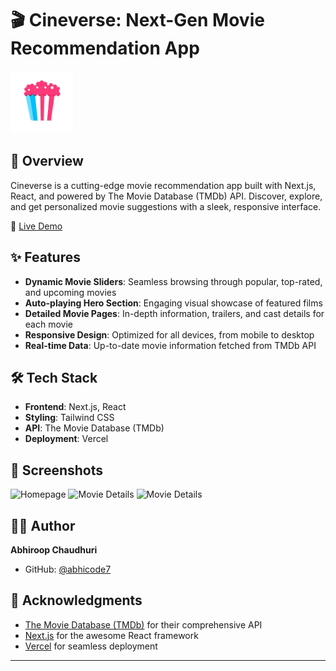 # 🎬 Cineverse: Next-Gen Movie Recommendation App

<img src="https://github.com/abhicode7/cineverse-movie-app/blob/main/public/logo2.png?raw=true" alt="Cineverse Logo" height="100">

## 🌟 Overview

Cineverse is a cutting-edge movie recommendation app built with Next.js, React, and powered by The Movie Database (TMDb) API. Discover, explore, and get personalized movie suggestions with a sleek, responsive interface.

🔗 [Live Demo](https://cineverse-movie-app.vercel.app/)

## ✨ Features

- **Dynamic Movie Sliders**: Seamless browsing through popular, top-rated, and upcoming movies
- **Auto-playing Hero Section**: Engaging visual showcase of featured films
- **Detailed Movie Pages**: In-depth information, trailers, and cast details for each movie
- **Responsive Design**: Optimized for all devices, from mobile to desktop
- **Real-time Data**: Up-to-date movie information fetched from TMDb API

## 🛠️ Tech Stack

- **Frontend**: Next.js, React
- **Styling**: Tailwind CSS
- **API**: The Movie Database (TMDb)
- **Deployment**: Vercel

## 📸 Screenshots

![Homepage](https://github.com/user-attachments/assets/c1466b5d-31d4-4d31-93d2-53dbf83dcad3)
![Movie Details](https://github.com/user-attachments/assets/9087e032-71b9-4f90-bee1-922003a3827b)
![Movie Details](https://github.com/user-attachments/assets/5376a896-d79e-466d-a050-c4a65cd0b990)


## 👨‍💻 Author

**Abhiroop Chaudhuri**

- GitHub: [@abhicode7](https://github.com/abhicode7)

## 🙏 Acknowledgments

- [The Movie Database (TMDb)](https://www.themoviedb.org/) for their comprehensive API
- [Next.js](https://nextjs.org/) for the awesome React framework
- [Vercel](https://vercel.com/) for seamless deployment

---
